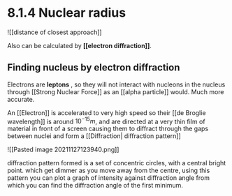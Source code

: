 # 8.1.4 Nuclear radius


![[distance of closest approach]]

Also can be calculated by **[[electron diffraction]]**.


## Finding nucleus by electron diffraction
Electrons are **leptons** , so they will not interact with nucleons in the nucleus through [[Strong Nuclear Force]] as an [[alpha particle]] would. 
Much more accurate.

An [[Electron]] is accelerated to very high speed so their [[de Broglie wavelength]] is around $10^{-15}m$, and are directed at a very thin film of material in front of a screen causing them to diffract through the gaps between nuclei and form a [[Diffraction| diffraction pattern]]

![[Pasted image 20211127123940.png]]

diffraction pattern formed is a set of concentric circles, with a central bright point. which get dimmer as you move away from the centre, using this pattern you can plot a graph of intensity against diffraction angle from which you can find the diffraction angle of the first minimum.